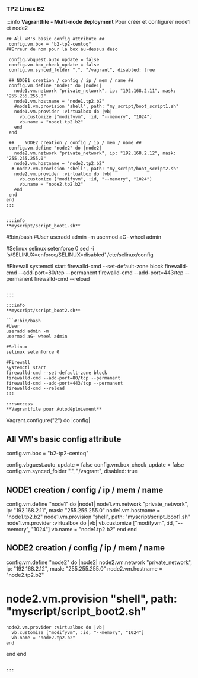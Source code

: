 ### TP2 Linux B2 ###
 
 
:::info 
**Vagrantfile - Multi-node deployment**
Pour créer et configurer node1 et node2
 ```VVagrant.configure("2") do |config|
## All VM's basic config attribute ##
  config.vm.box = "b2-tp2-centoq"
##Erreur de nom pour la box au-dessus déso

  config.vbguest.auto_update = false
  config.vm.box_check_update = false
  config.vm.synced_folder ".", "/vagrant", disabled: true

  ## NODE1 creation / config / ip / mem / name ##
  config.vm.define "node1" do |node1|
    node1.vm.network "private_network", ip: "192.168.2.11", mask: "255.255.255.0"
    node1.vm.hostname = "node1.tp2.b2"
    #node1.vm.provision "shell", path: "my_script/boot_script1.sh"
    node1.vm.provider :virtualbox do |vb|
      vb.customize ["modifyvm", :id, "--memory", "1024"]
      vb.name = "node1.tp2.b2"
    end
  end

  ##    NODE2 creation / config / ip / mem / name ##
  config.vm.define "node2" do |node2|
    node2.vm.network "private_network", ip: "192.168.2.12", mask: "255.255.255.0"
    node2.vm.hostname = "node2.tp2.b2"
   # node2.vm.provision "shell", path: "my_script/boot_script2.sh"
    node2.vm.provider :virtualbox do |vb|
      vb.customize ["modifyvm", :id, "--memory", "1024"]
      vb.name = "node2.tp2.b2"
    end
  end
end
:::


:::info
**myscript/script_boot1.sh**
```

#!bin/bash
#User
useradd admin -m 
usermod aG- wheel admin

#Selinux 
selinux setenforce 0
sed -i 's/SELINUX=enforce/SELINUX=disabled' /etc/selinux/config

#Firewall
systemctl start
firewalld-cmd --set-default-zone block
firewalld-cmd --add-port=80/tcp --permanent
firewalld-cmd --add-port=443/tcp --permanent
firewalld-cmd --reload
```

:::

:::info
**myscript/script_boot2.sh**

```#!bin/bash
#User
useradd admin -m 
usermod aG- wheel admin

#Selinux 
selinux setenforce 0

#Firewall
systemctl start
firewalld-cmd --set-default-zone block
firewalld-cmd --add-port=80/tcp --permanent
firewalld-cmd --add-port=443/tcp --permanent
firewalld-cmd --reload
:::

:::success
**Vagrantfile pour Autodéploiement**
 ```
 Vagrant.configure("2") do |config|

  ## All VM's basic config attribute ##
  config.vm.box = "b2-tp2-centoq"

  config.vbguest.auto_update = false
  config.vm.box_check_update = false 
  config.vm.synced_folder ".", "/vagrant", disabled: true

  ## NODE1 creation / config / ip / mem / name ##
  config.vm.define "node1" do |node1|
    node1.vm.network "private_network", ip: "192.168.2.11", mask: "255.255.255.0"
    node1.vm.hostname = "node1.tp2.b2"
    node1.vm.provision "shell", path: "myscript/script_boot1.sh"
    node1.vm.provider :virtualbox do |vb|
      vb.customize ["modifyvm", :id, "--memory", "1024"]
      vb.name = "node1.tp2.b2"
    end
  end

  ## 	NODE2 creation / config / ip / mem / name ##
  config.vm.define "node2" do |node2|
    node2.vm.network "private_network", ip: "192.168.2.12", mask: "255.255.255.0"
    node2.vm.hostname = "node2.tp2.b2"
   # node2.vm.provision "shell", path: "myscript/script_boot2.sh"
    node2.vm.provider :virtualbox do |vb|
      vb.customize ["modifyvm", :id, "--memory", "1024"]
      vb.name = "node2.tp2.b2"
    end
  end
end
```

:::